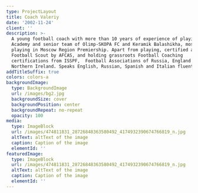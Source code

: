 ```yaml
---
type: ProjectLayout
title: Coach Valeriy
date: '2002-11-24'
client: ''
description: >-
  A young football coach with more than 10 years of experience of playing in
  Academy and senior team of Olimp-SKOPA FC and Keramik Balashikha, mostly
  playing in Moscow Region Premiership. Apart from playing, certified as Level 2
  Football Scout by AFCAS, and holding grassroots Football Coaching
  certifications from ISSPF,  Football Associations of Russia, England and
  Northern Ireland. Speaks English, Russian, Spanish and Italian fluently
addTitleSuffix: true
colors: colors-a
backgroundImage:
  type: BackgroundImage
  url: /images/bg2.jpg
  backgroundSize: cover
  backgroundPosition: center
  backgroundRepeat: no-repeat
  opacity: 100
media:
  type: ImageBlock
  url: /images/474811831_28726848363580492_4174932390674766819_n.jpg
  altText: altText of the image
  caption: Caption of the image
  elementId: ''
featuredImage:
  type: ImageBlock
  url: /images/474811831_28726848363580492_4174932390674766819_n.jpg
  altText: altText of the image
  caption: Caption of the image
  elementId: ''
---
```

